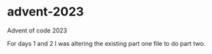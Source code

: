 # advent-2023
Advent of code 2023

For days 1 and 2 I was altering the existing part one file to do part two. 
